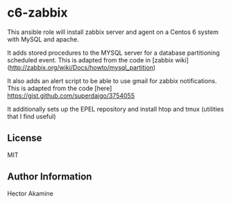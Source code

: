 c6-zabbix
=========

This ansible role will install zabbix server and agent on a Centos
6 system with MySQL and apache.

It adds stored procedures to the MYSQL server for a database 
partitioning scheduled event. This is adapted from the code in
[zabbix wiki] (http://zabbix.org/wiki/Docs/howto/mysql_partition)

It also adds an alert script to be able to use gmail for zabbix 
notifications. This is adapted from the code [here] 
https://gist.github.com/superdaigo/3754055

It additionally sets up the EPEL repository and install htop and tmux
(utilities that I find useful)

License
-------
MIT

Author Information
------------------
Hector Akamine
